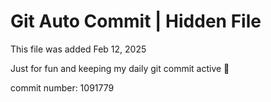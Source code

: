 # Git Auto Commit | Hidden File

This file was added Feb 12, 2025

Just for fun and keeping my daily git commit active 🤪

commit number: 1091779
